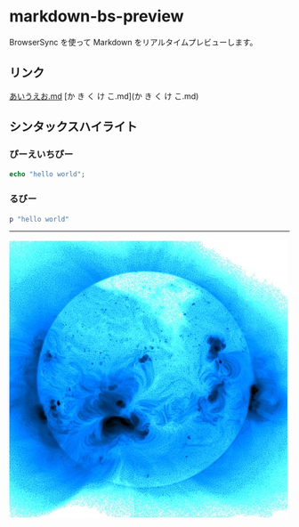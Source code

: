 # markdown-bs-preview

BrowserSync を使って Markdown をリアルタイムプレビューします。

## リンク

[あいうえお.md](あいうえお.md)
[か き く け こ.md](か き く け こ.md)

## シンタックスハイライト

### ぴーえいちぴー

```php
echo "hello world";
```

### るびー

```ruby
p "hello world"
```

----

![おれおれ.jpg](おれおれ.jpg)
